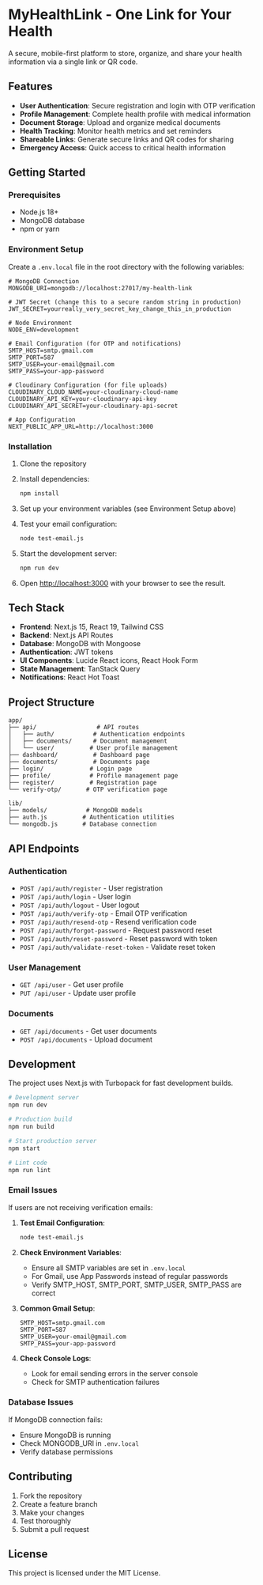 # MyHealthLink - One Link for Your Health

A secure, mobile-first platform to store, organize, and share your health information via a single link or QR code.

## Features

- **User Authentication**: Secure registration and login with OTP verification
- **Profile Management**: Complete health profile with medical information
- **Document Storage**: Upload and organize medical documents
- **Health Tracking**: Monitor health metrics and set reminders
- **Shareable Links**: Generate secure links and QR codes for sharing
- **Emergency Access**: Quick access to critical health information

## Getting Started

### Prerequisites

- Node.js 18+ 
- MongoDB database
- npm or yarn

### Environment Setup

Create a `.env.local` file in the root directory with the following variables:

```env
# MongoDB Connection
MONGODB_URI=mongodb://localhost:27017/my-health-link

# JWT Secret (change this to a secure random string in production)
JWT_SECRET=yourreally_very_secret_key_change_this_in_production

# Node Environment
NODE_ENV=development

# Email Configuration (for OTP and notifications)
SMTP_HOST=smtp.gmail.com
SMTP_PORT=587
SMTP_USER=your-email@gmail.com
SMTP_PASS=your-app-password

# Cloudinary Configuration (for file uploads)
CLOUDINARY_CLOUD_NAME=your-cloudinary-cloud-name
CLOUDINARY_API_KEY=your-cloudinary-api-key
CLOUDINARY_API_SECRET=your-cloudinary-api-secret

# App Configuration
NEXT_PUBLIC_APP_URL=http://localhost:3000
```

### Installation

1. Clone the repository
2. Install dependencies:
   ```bash
   npm install
   ```

3. Set up your environment variables (see Environment Setup above)

4. Test your email configuration:
   ```bash
   node test-email.js
   ```

5. Start the development server:
   ```bash
   npm run dev
   ```

6. Open [http://localhost:3000](http://localhost:3000) with your browser to see the result.

## Tech Stack

- **Frontend**: Next.js 15, React 19, Tailwind CSS
- **Backend**: Next.js API Routes
- **Database**: MongoDB with Mongoose
- **Authentication**: JWT tokens
- **UI Components**: Lucide React icons, React Hook Form
- **State Management**: TanStack Query
- **Notifications**: React Hot Toast

## Project Structure

```
app/
├── api/                 # API routes
│   ├── auth/           # Authentication endpoints
│   ├── documents/      # Document management
│   └── user/          # User profile management
├── dashboard/          # Dashboard page
├── documents/          # Documents page
├── login/             # Login page
├── profile/           # Profile management page
├── register/          # Registration page
└── verify-otp/       # OTP verification page

lib/
├── models/           # MongoDB models
├── auth.js          # Authentication utilities
└── mongodb.js       # Database connection
```

## API Endpoints

### Authentication
- `POST /api/auth/register` - User registration
- `POST /api/auth/login` - User login
- `POST /api/auth/logout` - User logout
- `POST /api/auth/verify-otp` - Email OTP verification
- `POST /api/auth/resend-otp` - Resend verification code
- `POST /api/auth/forgot-password` - Request password reset
- `POST /api/auth/reset-password` - Reset password with token
- `POST /api/auth/validate-reset-token` - Validate reset token

### User Management
- `GET /api/user` - Get user profile
- `PUT /api/user` - Update user profile

### Documents
- `GET /api/documents` - Get user documents
- `POST /api/documents` - Upload document

## Development

The project uses Next.js with Turbopack for fast development builds.

```bash
# Development server
npm run dev

# Production build
npm run build

# Start production server
npm start

# Lint code
npm run lint
```

### Email Issues

If users are not receiving verification emails:

1. **Test Email Configuration**:
   ```bash
   node test-email.js
   ```

2. **Check Environment Variables**:
   - Ensure all SMTP variables are set in `.env.local`
   - For Gmail, use App Passwords instead of regular passwords
   - Verify SMTP_HOST, SMTP_PORT, SMTP_USER, SMTP_PASS are correct

3. **Common Gmail Setup**:
   ```env
   SMTP_HOST=smtp.gmail.com
   SMTP_PORT=587
   SMTP_USER=your-email@gmail.com
   SMTP_PASS=your-app-password
   ```

4. **Check Console Logs**:
   - Look for email sending errors in the server console
   - Check for SMTP authentication failures

### Database Issues

If MongoDB connection fails:
- Ensure MongoDB is running
- Check MONGODB_URI in `.env.local`
- Verify database permissions

## Contributing

1. Fork the repository
2. Create a feature branch
3. Make your changes
4. Test thoroughly
5. Submit a pull request

## License

This project is licensed under the MIT License.
